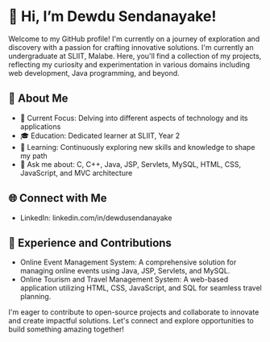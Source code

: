 # 👋 Hi, I’m Dewdu Sendanayake!

Welcome to my GitHub profile! I'm currently on a journey of exploration and discovery with a passion for crafting innovative solutions. I'm currently an undergraduate at SLIIT, Malabe. Here, you'll find a collection of my projects, reflecting my curiosity and experimentation in various domains including web development, Java programming, and beyond.

## 🚀 About Me

- 🔭 Current Focus: Delving into different aspects of technology and its applications
- 🎓 Education: Dedicated learner at SLIIT, Year 2
- 🌱 Learning: Continuously exploring new skills and knowledge to shape my path
- 💬 Ask me about: C, C++, Java, JSP, Servlets, MySQL, HTML, CSS, JavaScript, and MVC architecture

## 🌐 Connect with Me

- LinkedIn: linkedin.com/in/dewdusendanayake

## 💼 Experience and Contributions

- Online Event Management System: A comprehensive solution for managing online events using Java, JSP, Servlets, and MySQL.
- Online Tourism and Travel Management System: A web-based application utilizing HTML, CSS, JavaScript, and SQL for seamless travel planning.
  
I'm eager to contribute to open-source projects and collaborate to innovate and create impactful solutions. Let's connect and explore opportunities to build something amazing together!



<!---
DewduSendanayake/DewduSendanayake is a ✨ special ✨ repository because its `README.md` (this file) appears on your GitHub profile.
You can click the Preview link to take a look at your changes.
--->
